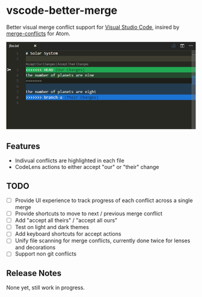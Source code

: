 # vscode-better-merge

Better visual merge conflict support for [Visual Studio Code](http://code.visualstudio.com/), insired by [merge-conflicts](https://atom.io/packages/merge-conflicts) for Atom.

![Demo animation 1](content/1.gif)

## Features

 - Indivual conflicts are highlighted in each file
 - CodeLens actions to either accept "our" or "their" change

## TODO

 - [ ] Provide UI experience to track progress of each conflict across a single merge
 - [ ] Provide shortcuts to move to next / previous merge conflict
 - [ ] Add "accept all theirs" / "accept all ours"
 - [ ] Test on light and dark themes
 - [ ] Add keyboard shortcuts for accept actions
 - [ ] Unify file scanning for merge conflicts, currently done twice for lenses and decorations
 - [ ] Support non git conflicts

## Release Notes

None yet, still work in progress.
